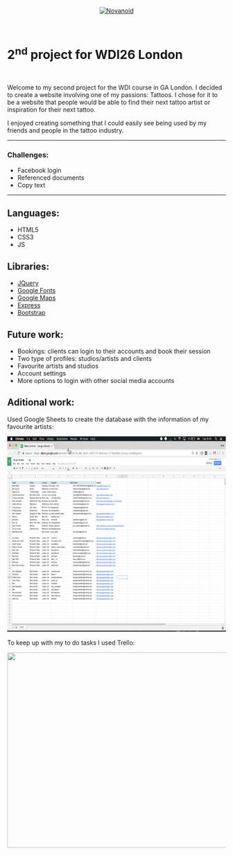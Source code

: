 <p align="center">
  <a href="#">
    <img alt="Novanoid" src="src/images/logogif.gif" width="800">
  </a>
</p>
<br>

# 2<sup>nd</sup> project for WDI26 London

<br>
<p>Welcome to my second project for the WDI course in GA London. I decided to create a website involving one of my passions: Tattoos. I chose for it to be a website that people would be able to find their next tattoo artist or inspiration for their next tattoo.</p>

<p>I enjoyed creating something that I could easily see being used by my friends and people in the tattoo industry.</p>

___
### Challenges:
<ul>
  <li>Facebook login</li>
  <li>Referenced documents</li>
  <li>Copy text</li>
</ul>

---
## Languages:
- HTML5
- CSS3
- JS

## Libraries:
- <a href="https://jquery.com/">JQuery</a>
- <a href="https://fonts.google.com/">Google Fonts</a>
- <a href="https://developers.google.com/maps/">Google Maps</a>
- <a href="https://expressjs.com/">Express</a>
- <a href="http://getbootstrap.com/">Bootstrap</a>

## Future work:
- Bookings: clients can login to their accounts and book their session
- Two type of profiles: studios/artists and clients
- Favourite artists and studios
- Account settings
- More options to login with other social media accounts

## Aditional work:

Used Google Sheets to create the database with the information of my favourite artists:
<div align="center">
<img src="src/images/database.png" width="600" height="450">
</div>

To keep up with my to do tasks I used Trello:
<div align="center">
<img src="src/images/trello.png" width="600" height="450">
</div>
